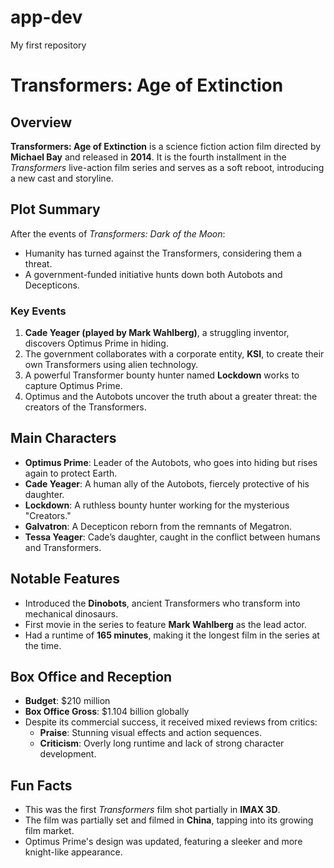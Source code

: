 # app-dev
My first repository

# Transformers: Age of Extinction

## Overview
**Transformers: Age of Extinction** is a science fiction action film directed by **Michael Bay** and released in **2014**. It is the fourth installment in the *Transformers* live-action film series and serves as a soft reboot, introducing a new cast and storyline.


## Plot Summary
After the events of *Transformers: Dark of the Moon*:
- Humanity has turned against the Transformers, considering them a threat.
- A government-funded initiative hunts down both Autobots and Decepticons.

### Key Events
1. **Cade Yeager (played by Mark Wahlberg)**, a struggling inventor, discovers Optimus Prime in hiding.
2. The government collaborates with a corporate entity, **KSI**, to create their own Transformers using alien technology.
3. A powerful Transformer bounty hunter named **Lockdown** works to capture Optimus Prime.
4. Optimus and the Autobots uncover the truth about a greater threat: the creators of the Transformers.


## Main Characters
- **Optimus Prime**: Leader of the Autobots, who goes into hiding but rises again to protect Earth.
- **Cade Yeager**: A human ally of the Autobots, fiercely protective of his daughter.
- **Lockdown**: A ruthless bounty hunter working for the mysterious "Creators."
- **Galvatron**: A Decepticon reborn from the remnants of Megatron.
- **Tessa Yeager**: Cade’s daughter, caught in the conflict between humans and Transformers.


## Notable Features
- Introduced the **Dinobots**, ancient Transformers who transform into mechanical dinosaurs.
- First movie in the series to feature **Mark Wahlberg** as the lead actor.
- Had a runtime of **165 minutes**, making it the longest film in the series at the time.


## Box Office and Reception
- **Budget**: $210 million  
- **Box Office Gross**: $1.104 billion globally  
- Despite its commercial success, it received mixed reviews from critics:
  - **Praise**: Stunning visual effects and action sequences.
  - **Criticism**: Overly long runtime and lack of strong character development.


## Fun Facts
- This was the first *Transformers* film shot partially in **IMAX 3D**.
- The film was partially set and filmed in **China**, tapping into its growing film market.
- Optimus Prime's design was updated, featuring a sleeker and more knight-like appearance.


